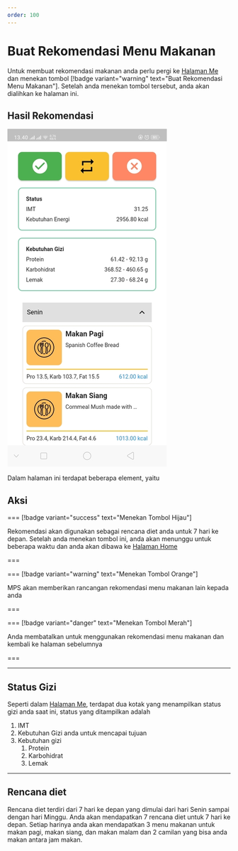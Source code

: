 ```yaml
---
order: 100
---
```

# Buat Rekomendasi Menu Makanan

Untuk membuat rekomendasi makanan anda perlu pergi ke [Halaman Me](readme.md) dan menekan tombol [!badge variant="warning" text="Buat Rekomendasi Menu Makanan"]. Setelah anda menekan tombol tersebut, anda akan dialihkan ke halaman ini.

## Hasil Rekomendasi

![Hasil Rekomendasi](../../../static/images/mobile-app/hasil_rekomendasi_detail_page.jpg)

Dalam halaman ini terdapat beberapa element, yaitu

## Aksi

===  [!badge variant="success" text="Menekan Tombol Hijau"]

Rekomendasi akan digunakan sebagai rencana diet anda untuk 7 hari ke depan. Setelah anda menekan tombol ini, anda akan menunggu untuk beberapa waktu dan anda akan dibawa ke [Halaman Home](../home_page.md)

===

===  [!badge variant="warning" text="Menekan Tombol Orange"]

MPS akan memberikan rancangan rekomendasi menu makanan lain kepada anda

===

===  [!badge variant="danger" text="Menekan Tombol Merah"]

Anda membatalkan untuk menggunakan rekomendasi menu makanan dan kembali ke halaman sebelumnya

===

---

## Status Gizi

Seperti dalam [Halaman Me](readme.md), terdapat dua kotak yang menampilkan status gizi anda saat ini, status yang ditampilkan adalah

1. IMT
2. Kebutuhan Gizi anda untuk mencapai tujuan
3. Kebutuhan gizi
   1. Protein
   2. Karbohidrat
   3. Lemak

---

## Rencana diet

Rencana diet terdiri dari 7 hari ke depan yang dimulai dari hari Senin sampai dengan hari Minggu. Anda akan mendapatkan 7 rencana diet untuk 7 hari ke depan. Setiap harinya anda akan mendapatkan 3 menu makanan untuk makan pagi, makan siang, dan makan malam dan 2 camilan yang bisa anda makan antara jam makan.
